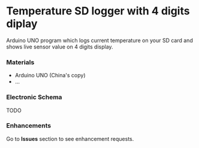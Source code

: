 # Temperature SD logger with 4 digits diplay

Arduino UNO program which logs current temperature on your SD card and shows live sensor value on 4 digits display.

### Materials
- Arduino UNO (China's copy)
- ...

### Electronic Schema

TODO

### Enhancements

Go to **Issues** section to see enhancement requests.
